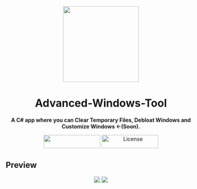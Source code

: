 <div align="center">

<img src="https://user-images.githubusercontent.com/81165187/140626457-5f049636-91ac-47df-813d-e2459a886db1.png" width="200" />

# Advanced-Windows-Tool
**A C# app where you can Clear Temporary Files, Debloat Windows and Customize Windows <-(Soon).**
</div>

<p align="center">
<img width="150" height="35" src="https://user-images.githubusercontent.com/81165187/140625388-b74130f8-ccbf-42f1-aae8-f340a7aec5de.png"/>
<img width="150" height="35" src="https://user-images.githubusercontent.com/81165187/140625389-693c4d7f-c655-4cfa-a59c-4c781f17eaba.png" alt="License"/>
</p>

## Preview

<p align="center">
<img src="https://user-images.githubusercontent.com/81165187/140626436-a3594752-1218-4fcb-af08-6ac2064a827d.png">
<img src="https://user-images.githubusercontent.com/81165187/140626446-e3cfa1ee-858c-46d7-b159-4510ce996d60.png">
</p>
